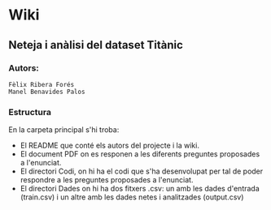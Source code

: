 # Wiki

## Neteja i anàlisi del dataset Titànic

### Autors:
    Fèlix Ribera Forés
    Manel Benavides Palos

### Estructura
En la carpeta principal s'hi troba:
- El README que conté els autors del projecte i la wiki.
- El document PDF on es responen a les diferents preguntes proposades a l'enunciat.
- El directori Codi, on hi ha el codi que s'ha desenvolupat per tal de poder
respondre a les preguntes proposades a l'enunciat.
- El directori Dades on hi ha dos fitxers .csv: un amb les dades d'entrada (train.csv)
i un altre amb les dades netes i analitzades (output.csv)
